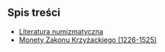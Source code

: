 ## Spis treści
- [Literatura numizmatyczna](Literatura.ipynb)
- [Monety Zakonu Krzyżackiego (1226-1525)](Monety_Zakonu_Krzyżackiego.ipynb)
